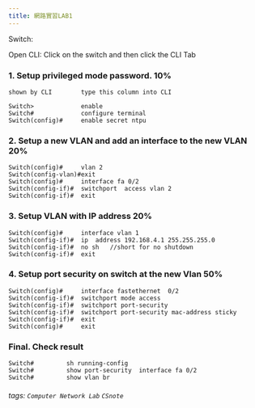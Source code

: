 ```yaml
---
title: 網路實習LAB1
---
```


Switch:

Open CLI: Click on the switch and then click the CLI Tab
### 1.  Setup privileged mode password. 10%
	
	shown by CLI		type this column into CLI

	Switch>			    enable 
	Switch#			    configure terminal
	Switch(config)# 	enable secret ntpu	
	
### 2.  Setup a new VLAN and add an interface to the new VLAN 20%

	Switch(config)# 	vlan 2
	Switch(config-vlan)#exit
	Switch(config)#		interface fa 0/2
	Switch(config-if)#	switchport  access vlan 2
	Switch(config-if)#	exit

### 3.  Setup VLAN with IP address  20%

	Switch(config)#		interface vlan 1
	Switch(config-if)#	ip	address 192.168.4.1 255.255.255.0
	Switch(config-if)#	no sh	//short for no shutdown	
	Switch(config-if)#	exit

### 4.  Setup port security on switch at the new Vlan 50%
	
	Switch(config)#		interface fastethernet  0/2
	Switch(config-if)#	switchport mode access 
	Switch(config-if)#	switchport port-security
	Switch(config-if)#	switchport port-security mac-address sticky 
	Switch(config-if)#	exit
	Switch(config)#		exit

### Final. Check result

	Switch#			sh running-config
	Switch#			show port-security  interface fa 0/2
	Switch#			show vlan br
    
    
###### tags: `Computer Network Lab` `CSnote`
